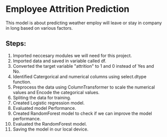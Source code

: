 # Employee Attrition Prediction

This model is about predicting weather employ will leave or stay in company in long based on various factors.

## Steps:

1. Imported neccesary modules we will need for this project.
2. Imported data and saved in variable called df.
3. Converted the target variable "attrition" to 1 and 0  instead of Yes and No.
4. Identified Catergorical and numerical columns using select.dtype function.
5. Preprocess the data using ColumnTransformer to scale the numerical values and Encode the categorical values.
6. Spliting the data for training.
7. Created Logistic regression model.
8. Evaluated model Performance.
9. Created RandomForest model to check if we can improve the model performance.
10. Evaluated the RandomForest model.
11. Saving the model in our local device.



